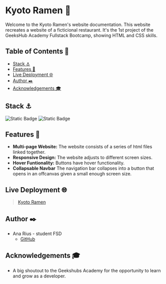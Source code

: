 # Kyoto Ramen 🍜
Welcome to the Kyoto Ramen's website documentation. This website recreates a website of a ficticional restaurant. It's the 1st project of the GeeksHub Academy Fullstack Bootcamp, showing HTML and CSS skills.


## Table of Contents 📂
* <a href="#stack-⚓">Stack ⚓</a>
* <a href="#features-👾">Features 👾</a>
* <a href="#live-deployment-🌐">Live Deployment 🌐</a>
* <a href="#author-✒️">Author ✒️</a>
* <a href="#acknowledgements-🎓">Acknowledgements 🎓</a>


## Stack ⚓
![Static Badge](https://img.shields.io/badge/HTML5-orange?style=flat-square)
![Static Badge](https://img.shields.io/badge/CSS3-blue?style=flat-square)


## Features 👾
- **Multi-page Website:** The website consists of a series of html files linked together.
- **Responsive Design:** The website adjusts to different screen sizes.
- **Hover Funtionality:** Buttons have hover functionality.
- **Collapsable Navbar** The navigation bar collapses into a button that opens in an offcanvas given a small enough screen size.

## Live Deployment 🌐
> [Kyoto Ramen](https://ariusvi.github.io/proyecto_restaurante/)

## Author ✒️
* Ana Rius - student FSD
    * [GitHub](https://github.com/ariusvi)

## Acknowledgements 🎓
* A big shoutout to the Geekshubs Academy for the opportunity to learn and grow as a developer.



